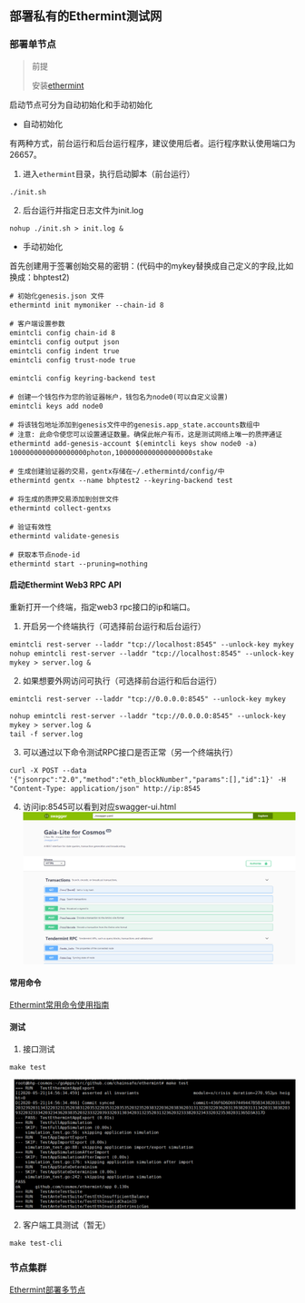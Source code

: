 ## 部署私有的Ethermint测试网
### 部署单节点
>前提
>
>安装[ethermint](install-ethermint.md)

启动节点可分为自动初始化和手动初始化
- 自动初始化

有两种方式，前台运行和后台运行程序，建议使用后者。运行程序默认使用端口为26657。

1. 进入`ethermint`目录，执行启动脚本（前台运行）
```
./init.sh
```
2. 后台运行并指定日志文件为init.log
```
nohup ./init.sh > init.log &
```
- 手动初始化

首先创建用于签署创始交易的密钥：(代码中的mykey替换成自己定义的字段,比如换成：bhptest2)
```
# 初始化genesis.json 文件
ethermintd init mymoniker --chain-id 8

# 客户端设置参数
emintcli config chain-id 8
emintcli config output json
emintcli config indent true
emintcli config trust-node true

emintcli config keyring-backend test

# 创建一个钱包作为您的验证器帐户，钱包名为node0(可以自定义设置)
emintcli keys add node0

# 将该钱包地址添加到genesis文件中的genesis.app_state.accounts数组中
# 注意: 此命令使您可以设置通证数量。确保此帐户有币，这是测试网络上唯一的质押通证
ethermintd add-genesis-account $(emintcli keys show node0 -a) 1000000000000000000photon,1000000000000000000stake

# 生成创建验证器的交易，gentx存储在~/.ethermintd/config/中
ethermintd gentx --name bhptest2 --keyring-backend test

# 将生成的质押交易添加到创世文件
ethermintd collect-gentxs

# 验证有效性
ethermintd validate-genesis

# 获取本节点node-id
ethermintd start --pruning=nothing
```

#### 启动Ethermint Web3 RPC API

重新打开一个终端，指定web3 rpc接口的ip和端口。

1. 开启另一个终端执行（可选择前台运行和后台运行）
```
emintcli rest-server --laddr "tcp://localhost:8545" --unlock-key mykey
nohup emintcli rest-server --laddr "tcp://localhost:8545" --unlock-key mykey > server.log &
```
2. 如果想要外网访问可执行（可选择前台运行和后台运行）
```
emintcli rest-server --laddr "tcp://0.0.0.0:8545" --unlock-key mykey
```
```
nohup emintcli rest-server --laddr "tcp://0.0.0.0:8545" --unlock-key mykey > server.log &
tail -f server.log
```
3. 可以通过以下命令测试RPC接口是否正常（另一个终端执行）
```
curl -X POST --data '{"jsonrpc":"2.0","method":"eth_blockNumber","params":[],"id":1}' -H "Content-Type: application/json" http://ip:8545
```
4. 访问ip:8545可以看到对应swagger-ui.html
![img](./images/ethermint-swagger.png) 

#### 常用命令

[Ethermint常用命令使用指南](./emintcli-cmd.md )

#### 测试

1. 接口测试
```
make test
```
![img](./images/ethermint-make-test.png) 

2. 客户端工具测试（暂无）
```
make test-cli
```
### 节点集群

[Ethermint部署多节点](./node-cluster-of-ethermint.md)

